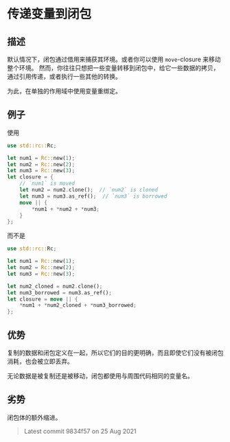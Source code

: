 # 传递变量到闭包

## 描述

默认情况下，闭包通过借用来捕获其环境。或者你可以使用 `move`-closure 来移动整个环境。
然而，你往往只想把一些变量转移到闭包中，给它一些数据的拷贝，通过引用传递，或者执行一些其他的转换。

为此，在单独的作用域中使用变量重绑定。

## 例子

使用

```rust
use std::rc::Rc;

let num1 = Rc::new(1);
let num2 = Rc::new(2);
let num3 = Rc::new(3);
let closure = {
    // `num1` is moved
    let num2 = num2.clone();  // `num2` is cloned
    let num3 = num3.as_ref();  // `num3` is borrowed
    move || {
        *num1 + *num2 + *num3;
    }
};
```

而不是

```rust
use std::rc::Rc;

let num1 = Rc::new(1);
let num2 = Rc::new(2);
let num3 = Rc::new(3);

let num2_cloned = num2.clone();
let num3_borrowed = num3.as_ref();
let closure = move || {
    *num1 + *num2_cloned + *num3_borrowed;
};
```

## 优势

复制的数据和闭包定义在一起，所以它们的目的更明确，而且即使它们没有被闭包消耗，也会被立即丢弃。

无论数据是被复制还是被移动，闭包都使用与周围代码相同的变量名。

## 劣势

闭包体的额外缩进。

> Latest commit 9834f57 on 25 Aug 2021